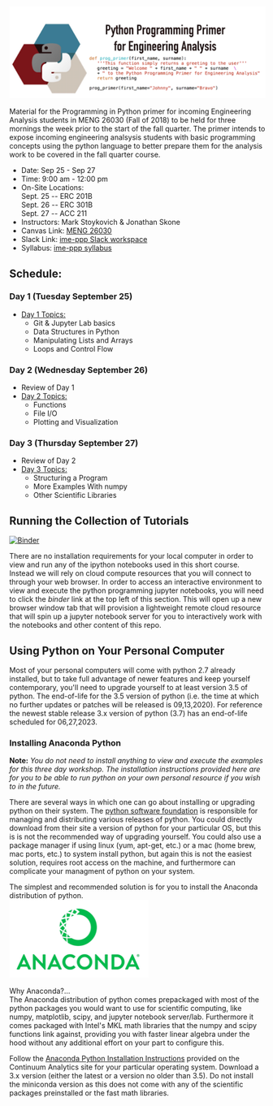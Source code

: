  ![ |small ](imgs/title.png)
 
Material for the Programming in Python primer for incoming Engineering
Analysis students in MENG 26030 (Fall of 2018) to be held for three mornings the
week prior to the start of the fall quarter. The primer intends to expose incoming
engineering analsysis students with basic programming concepts using the python
language to better prepare them for the analysis work to be covered in the 
fall quarter course. 

* Date: Sep 25 - Sep 27
* Time: 9:00 am - 12:00 pm
* On-Site Locations: <br/>
  Sept. 25  -- ERC 201B <br/>
  Sept. 26  -- ERC 301B <br/>
  Sept. 27  -- ACC 211  <br/>
* Instructors: Mark Stoykovich & Jonathan Skone
* Canvas Link: [MENG 26030](https://canvas.uchicago.edu/courses/17437)
* Slack Link: [ime-ppp Slack workspace](https://join.slack.com/t/ime-ppp/shared_invite/enQtNDQxMTc2MzkzMDU3LWExOTA0MjBjZDcwOTI5Yjc1ODM4YjdiMWM2NTIxMzVmOGI4YzRkYjRhYTJjMDMxNDg1OTcxZjhhODVlMzc5OTU)
* Syllabus: [ime-ppp syllabus](docs/ime-ppp-syllabus.pdf)

## Schedule:
### Day 1 (Tuesday September 25)
* [Day 1 Topics:](#day-1)
  * Git & Jupyter Lab basics
  * Data Structures in Python
  * Manipulating Lists and Arrays
  * Loops and Control Flow
 
### Day 2 (Wednesday September 26)
* Review of Day 1 
* [Day 2 Topics:](#day-2)
  * Functions
  * File I/O
  * Plotting and Visualization 

### Day 3 (Thursday September 27)
* Review of Day 2 
* [Day 3 Topics:](#day-3)
  * Structuring a Program
  * More Examples With numpy
  * Other Scientific Libraries

## Running the Collection of Tutorials
[![Binder](https://mybinder.org/badge.svg)](https://mybinder.org/v2/git/https%3A%2F%2Fgitlab.com%2Fuchicago-ime%2Fpython-programming-primer/ccd9f601f348c20cbe89856fdf175e9ee8676892?urlpath=lab/tree/master.ipynb)

There are no installation requirements for your local computer in order to view 
and run any of the ipython notebooks used in this short course. Instead we will 
rely on cloud compute resources that you will connect to through your web browser.
In order to access an interactive environment to view and execute the python 
programming jupyter notebooks, you will need to click the *binder* link at the top
left of this section. This will open up a new browser window tab that will provision 
a lightweight remote cloud resource that will spin up a jupyter notebook server 
for you to interactively work with the notebooks and other content of this repo. 

## Using Python on Your Personal Computer

Most of your personal computers will come with python 2.7 already installed, but 
to take full advantage of newer features and keep yourself contemporary, you'll 
need to upgrade yourself to at least version 3.5 of python. The end-of-life for 
the 3.5 version of python (i.e. the time at which no further updates or patches 
will be released is 09,13,2020). For reference the newest stable release 3.x version
of python (3.7) has an end-of-life scheduled for 06,27,2023.

### Installing Anaconda Python
**Note:** *You do not need to install anything to view and execute the examples 
for this three day workshop. The installation instructions provided here are for 
you to be able to run python on your own personal resource if you wish to in the 
future.*

There are several ways in which one can go about installing or upgrading python
on their system. The [python software foundation](https://www.python.org/) is responsible for managing and 
distributing various releases of python. You could directly download from their 
site a version of python for your particular OS, but this is is not the recommended
way of upgrading yourself. You could also use a package manager if using linux 
(yum, apt-get, etc.) or a mac (home brew, mac ports, etc.) to system install 
python, but again this is not the easiest solution, requires root access on the
machine, and furthermore can complicate your managment of python on your system. 

The simplest and recommended solution is for you to install the Anaconda 
distribution of python. <br/>
 ![ |small ](imgs/anaconda.png)

Why Anaconda?...<br/>
The Anaconda distribution of python comes prepackaged with most of the python 
packages you would want to use for scientific computing, like numpy, matplotlib, 
scipy, and jupyter notebook server/lab. Furthermore it comes packaged with 
Intel's MKL math libraries that the numpy and scipy functions link against, 
providing you with faster linear algebra under the hood without any additional 
effort on your part to configure this. 

Follow the [Anaconda Python Installation Instructions](https://docs.anaconda.com/anaconda/install/)
provided on the Continuum Analytics site for your particular operating system. 
Download a 3.x version (either the latest or a version no older than 3.5). Do not
install the miniconda version as this does not come with any of the scientific 
packages preinstalled or the fast math libraries. 

